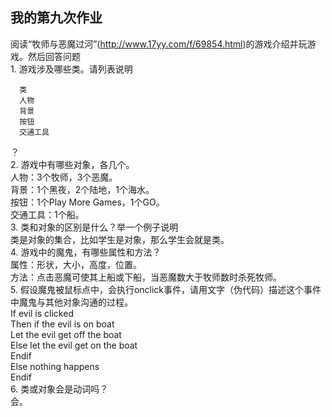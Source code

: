 ## 我的第九次作业
阅读“牧师与恶魔过河”(http://www.17yy.com/f/69854.html)的游戏介绍并玩游戏。然后回答问题
<br/>1. 游戏涉及哪些类。请列表说明

 
      类 
      人物
      背景
      按钮
      交通工具

？
<br/>2. 游戏中有哪些对象，各几个。
<br/>人物：3个牧师，3个恶魔。
<br/>背景：1个黑夜，2个陆地，1个海水。
<br/>按钮：1个Play More Games，1个GO。
<br/>交通工具：1个船。
<br/>3. 类和对象的区别是什么？举一个例子说明
<br/>类是对象的集合，比如学生是对象，那么学生会就是类。
<br/>4. 游戏中的魔鬼，有哪些属性和方法？
<br/>属性：形状，大小，高度，位置。
<br/>方法：点击恶魔可使其上船或下船，当恶魔数大于牧师数时杀死牧师。
<br/>5. 假设魔鬼被鼠标点中，会执行onclick事件，请用文字（伪代码）描述这个事件中魔鬼与其他对象沟通的过程。
<br/>If evil is clicked 
<br/>Then if the evil is on boat 
<br/>Let the evil get off the boat
<br/>Else let the evil get on the boat
<br/>Endif
<br/>Else nothing happens
<br/>Endif
<br/>6. 类或对象会是动词吗？
<br/>会。
